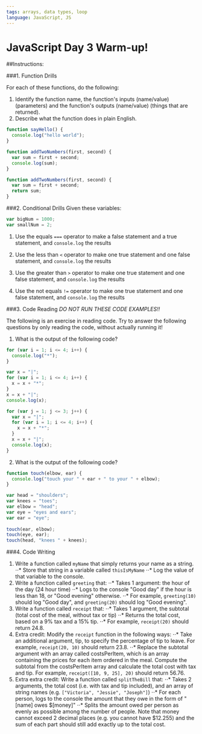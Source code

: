 ```yaml
---
tags: arrays, data types, loop
language: JavaScript, JS
---
```


# JavaScript Day 3 Warm-up!


##Instructions:

###1. Function Drills

For each of these functions, do the following:

1. Identify the function name, the function's inputs (name/value) (parameters) and the function's outputs (name/value) (things that are returned). 
2. Describe what the function does in plain English.

```javascript
function sayHello() {
  console.log("hello world");
}
```

```javascript
function addTwoNumbers(first, second) {
  var sum = first + second;
  console.log(sum);
}
```

```javascript
function addTwoNumbers(first, second) {
  var sum = first + second;
  return sum;
}
```

###2. Conditional Drills
Given these variables:
```javascript
var bigNum = 1000;
var smallNum = 2;
```

1. Use the equals `===` operator to make a false statement and a true statement, and `console.log` the results

2. Use the less than `<` operator to make one true statement and one false statement, and `console.log` the results

3. Use the greater than `>` operator to make one true statement and one false statement, and `console.log` the results

4. Use the not equals `!=` operator to make one true statement and one false statement, and `console.log` the results

###3. Code Reading
*DO NOT RUN THESE CODE EXAMPLES!!*

The following is an exercise in reading code. Try to answer the following questions by only reading the code, without actually running it!

1. What is the output of the following code?

```javascript
for (var i = 1; i <= 4; i++) {
  console.log("*");
}
```

```javascript
var x = "|";
for (var i = 1; i <= 4; i++) {
  x = x + "*";
}
x = x + "|";
console.log(x);
```

```javascript
for (var j = 1; j <= 3; j++) {
  var x = "|";
  for (var i = 1; i <= 4; i++) {
    x = x + "*";
  }
  x = x + "|";
  console.log(x);
}
```

2. What is the output of the following code?

```javascript
function touch(elbow, ear) {
  console.log("touch your " + ear + " to your " + elbow);
}

var head = "shoulders";
var knees = "toes";
var elbow = "head";
var eye = "eyes and ears";
var ear = "eye";
      
touch(ear, elbow);
touch(eye, ear);
touch(head, "knees " + knees);

```

###4. Code Writing

1.  Write a function called `myName` that simply returns your name as a string. 
⋅⋅* Store that string in a variable called `thisIsMyName`
⋅⋅* Log the value of that variable to the console.
2.  Write a function called `greeting` that:
⋅⋅* Takes 1 argument: the hour of the day (24 hour time)
⋅⋅* Logs to the console "Good day" if the hour is less than 18, or "Good evening" otherwise.
⋅⋅* For example, `greeting(10)` should log "Good day", and `greeting(20)` should log "Good evening".
3. Write a function called `receipt` that:
⋅⋅* Takes 1 argument, the subtotal (total cost of the meal, without tax or tip)
⋅⋅* Returns the total cost, based on a 9% tax and a 15% tip.
⋅⋅* For example, `receipt(20)` should return 24.8.
4. Extra credit: Modify the `receipt` function in the following ways:
⋅⋅* Take an additional argument, tip, to specify the percentage of tip to leave. For example, `receipt(20, 10)` should return 23.8.
⋅⋅* Replace the subtotal argument with an array called costsPerItem, which is an array containing the prices for each item ordered in the meal. Compute the subtotal from the costsPerItem array and calculate the total cost with tax and tip. For example, `receipt([10, 9, 25], 20)` should return 56.76.
5. Extra extra credit: Write a function called `splitTheBill` that:
⋅⋅* Takes 2 arguments, the total cost (i.e. with tax and tip included), and an array of string names (e.g. `["Victoria", "Jessie", "Joseph"]`)
⋅⋅* For each person, logs to the console the amount that they owe in the form of "[name] owes $[money]"
⋅⋅* Splits the amount owed per person as evenly as possible among the number of people. Note that money cannot exceed 2 decimal places (e.g. you cannot have $12.255) and the sum of each part should still add exactly up to the total cost.
